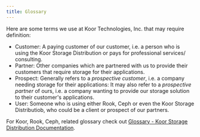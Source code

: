 ```yaml
---
title: Glossary
---
```


Here are some terms we use at Koor Technologies, Inc. that may require definition:

* Customer: A paying customer of our customer, i.e. a person who is using the Koor Storage Distribution or pays for professional services/ consulting.
* Partner: Other companies which are partnered with us to provide their customers that require storage for their applications.
* Prospect: Generally refers to a *prospective customer*, i.e. a company needing storage for their applications: It may also refer to a *prospective partner* of ours, i.e. a company wanting to provide our storage solution to their customer's applications.
* User: Someone who is using either Rook, Ceph or even the Koor Storage Distributiob, who could be a client or prospect of our partners.

For Koor, Rook, Ceph, related glossary check out [Glossary - Koor Storage Distribution Documentation](https://docs.koor.tech/v1.11/Getting-Started/glossary/).
